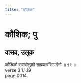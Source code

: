 ```yaml
---
title: "कौशिक"
---
```


# कौशिक; पु
## वासव, उलूक
कौशिकौ वासवोलूकौ सायकावसिमार्गणौ ॥ १९ ॥<br />verse 3.1.1.19<br />page 0014

